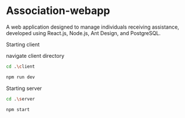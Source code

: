 # Association-webapp
A web application designed to manage individuals receiving assistance, developed using React.js, Node.js, Ant Design, and PostgreSQL.


Starting client

navigate client directory
```sh
cd .\client
```
```sh
npm run dev
```

Starting server
```sh
cd .\server
```
```sh
npm start
```